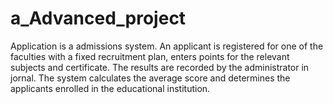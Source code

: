 # a_Advanced_project
Application is a admissions system. An applicant is registered for one of the faculties with a fixed recruitment plan, enters points for the relevant subjects and certificate. The results are recorded by the administrator in jornal. The system calculates the average score and determines the applicants enrolled in the educational institution.
